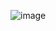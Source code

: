 ![image](https://user-images.githubusercontent.com/63789702/188323232-4c8449cf-c6ab-4312-a1c1-6193b2a0bf8f.png)
